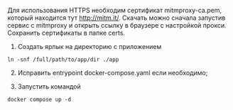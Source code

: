 Для использования HTTPS необходим сертификат mitmproxy-ca.pem, 
который находится тут http://mitm.it/. Скачать можно сначала запустив 
сервис с mitmproxy и открыть ссылку в браузере с настройкой прокси.
Сохранить сертификаты в папке certs.

1. Создать ярлык на директорию с приложением
```shell
ln -snf /full/path/to/app/dir ./app
```
2. Исправить entrypoint docker-compose.yaml если необходимо;

3. Запустить командой
```shell
docker compose up -d
```
